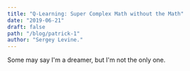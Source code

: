 ```yaml
---
title: "Q-Learning: Super Complex Math without the Math"
date: "2019-06-21"
draft: false
path: "/blog/patrick-1"
author: "Sergey Levine."
---
```


Some may say I'm a dreamer, but I'm not the only one.
